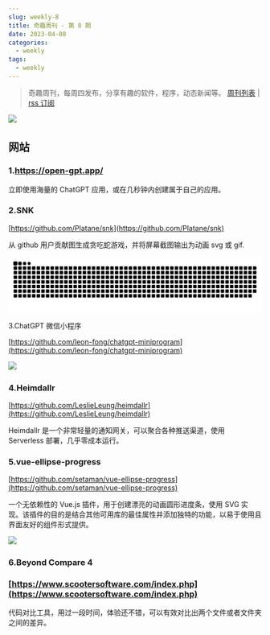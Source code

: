 ```yaml
---
slug: weekly-8
title: 奇趣周刊 - 第 8 期
date: 2023-04-08
categories:
  - weekly
tags:
  - weekly
---
```


> 奇趣周刊，每周四发布，分享有趣的软件，程序，动态新闻等。 [周刊列表](/categories/weekly/) | [rss 订阅](/categories/weekly/index.xml)

![](https://img.zburu.com/i/20230326/d5c32b7965bb7d8169fc474a55e2315.34x05tgzayw0.webp)

## 网站

### 1.https://open-gpt.app/

立即使用海量的 ChatGPT 应用，或在几秒钟内创建属于自己的应用。

### 2.SNK

[https://github.com/Platane/snk](https://github.com/Platane/snk)

从 github 用户贡献图生成贪吃蛇游戏，并将屏幕截图输出为动画 svg 或 gif.

![](https://raw.githubusercontent.com/platane/snk/output/github-contribution-grid-snake.svg)

3.ChatGPT 微信小程序

[https://github.com/leon-fong/chatgpt-miniprogram](https://github.com/leon-fong/chatgpt-miniprogram)

![](https://github.com/leon-fong/chatgpt-miniprogram/raw/mian/.github/intro.png)

### 4.Heimdallr

[https://github.com/LeslieLeung/heimdallr](https://github.com/LeslieLeung/heimdallr)

Heimdallr 是一个非常轻量的通知网关，可以聚合各种推送渠道，使用 Serverless 部署，几乎零成本运行。

### 5.vue-ellipse-progress

[https://github.com/setaman/vue-ellipse-progress](https://github.com/setaman/vue-ellipse-progress)

一个无依赖性的 Vue.js 插件，用于创建漂亮的动画圆形进度条，使用 SVG 实现。该插件的目的是结合其他可用库的最佳属性并添加独特的功能，以易于使用且界面友好的组件形式提供。

![](https://github.com/setaman/Bilder/raw/master/vue-ellipse-demo.gif)

### 6.**Beyond Compare 4**

### [https://www.scootersoftware.com/index.php](https://www.scootersoftware.com/index.php)

代码对比工具，用过一段时间，体验还不错，可以有效对比出两个文件或者文件夹之间的差异。
